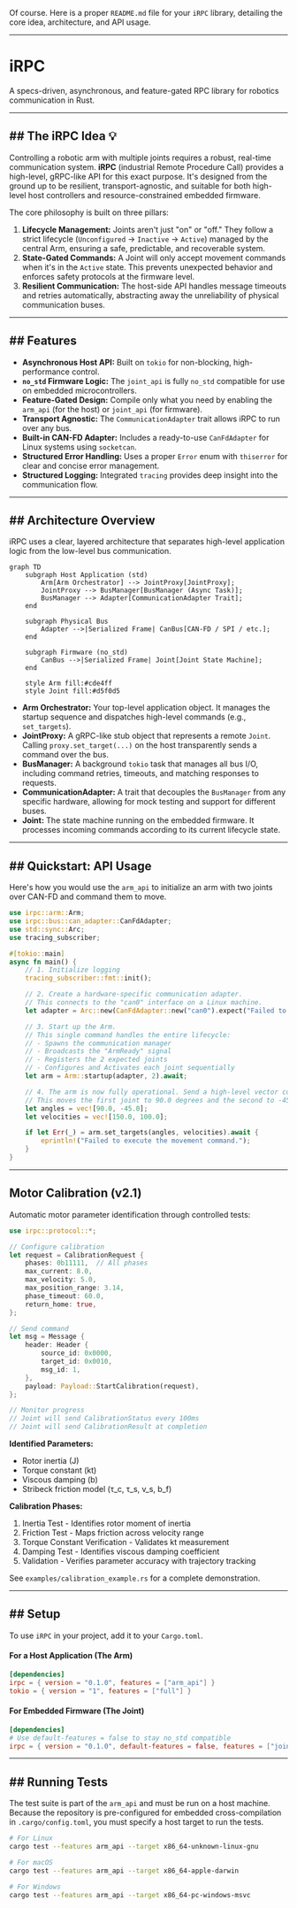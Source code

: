 Of course. Here is a proper `README.md` file for your `iRPC` library, detailing the core idea, architecture, and API usage.

-----

# iRPC

[](https://www.google.com/search?q=https://crates.io/crates/irpc)
[](https://www.google.com/search?q=https://github.com/your-user/irpc/actions)
[](https://www.google.com/search?q=./LICENSE-MIT)

A specs-driven, asynchronous, and feature-gated RPC library for robotics communication in Rust.

-----

## \#\# The iRPC Idea 💡

Controlling a robotic arm with multiple joints requires a robust, real-time communication system. **iRPC** (industrial Remote Procedure Call) provides a high-level, gRPC-like API for this exact purpose. It's designed from the ground up to be resilient, transport-agnostic, and suitable for both high-level host controllers and resource-constrained embedded firmware.

The core philosophy is built on three pillars:

1.  **Lifecycle Management:** Joints aren't just "on" or "off." They follow a strict lifecycle (`Unconfigured` -\> `Inactive` -\> `Active`) managed by the central Arm, ensuring a safe, predictable, and recoverable system.
2.  **State-Gated Commands:** A Joint will only accept movement commands when it's in the `Active` state. This prevents unexpected behavior and enforces safety protocols at the firmware level.
3.  **Resilient Communication:** The host-side API handles message timeouts and retries automatically, abstracting away the unreliability of physical communication buses.

-----

## \#\# Features

  * **Asynchronous Host API:** Built on `tokio` for non-blocking, high-performance control.
  * **`no_std` Firmware Logic:** The `joint_api` is fully `no_std` compatible for use on embedded microcontrollers.
  * **Feature-Gated Design:** Compile only what you need by enabling the `arm_api` (for the host) or `joint_api` (for firmware).
  * **Transport Agnostic:** The `CommunicationAdapter` trait allows iRPC to run over any bus.
  * **Built-in CAN-FD Adapter:** Includes a ready-to-use `CanFdAdapter` for Linux systems using `socketcan`.
  * **Structured Error Handling:** Uses a proper `Error` enum with `thiserror` for clear and concise error management.
  * **Structured Logging:** Integrated `tracing` provides deep insight into the communication flow.

-----

## \#\# Architecture Overview

iRPC uses a clear, layered architecture that separates high-level application logic from the low-level bus communication.

```mermaid
graph TD
    subgraph Host Application (std)
        Arm[Arm Orchestrator] --> JointProxy[JointProxy];
        JointProxy --> BusManager[BusManager (Async Task)];
        BusManager --> Adapter[CommunicationAdapter Trait];
    end

    subgraph Physical Bus
        Adapter -->|Serialized Frame| CanBus[CAN-FD / SPI / etc.];
    end

    subgraph Firmware (no_std)
        CanBus -->|Serialized Frame| Joint[Joint State Machine];
    end

    style Arm fill:#cde4ff
    style Joint fill:#d5f0d5
```

  * **Arm Orchestrator:** Your top-level application object. It manages the startup sequence and dispatches high-level commands (e.g., `set_targets`).
  * **JointProxy:** A gRPC-like stub object that represents a remote `Joint`. Calling `proxy.set_target(...)` on the host transparently sends a command over the bus.
  * **BusManager:** A background `tokio` task that manages all bus I/O, including command retries, timeouts, and matching responses to requests.
  * **CommunicationAdapter:** A trait that decouples the `BusManager` from any specific hardware, allowing for mock testing and support for different buses.
  * **Joint:** The state machine running on the embedded firmware. It processes incoming commands according to its current lifecycle state.

-----

## \#\# Quickstart: API Usage

Here's how you would use the `arm_api` to initialize an arm with two joints over CAN-FD and command them to move.

```rust
use irpc::arm::Arm;
use irpc::bus::can_adapter::CanFdAdapter;
use std::sync::Arc;
use tracing_subscriber;

#[tokio::main]
async fn main() {
    // 1. Initialize logging
    tracing_subscriber::fmt::init();

    // 2. Create a hardware-specific communication adapter.
    // This connects to the "can0" interface on a Linux machine.
    let adapter = Arc::new(CanFdAdapter::new("can0").expect("Failed to open CAN socket"));

    // 3. Start up the Arm.
    // This single command handles the entire lifecycle:
    // - Spawns the communication manager
    // - Broadcasts the "ArmReady" signal
    // - Registers the 2 expected joints
    // - Configures and Activates each joint sequentially
    let arm = Arm::startup(adapter, 2).await;

    // 4. The arm is now fully operational. Send a high-level vector command.
    // This moves the first joint to 90.0 degrees and the second to -45.0 degrees.
    let angles = vec![90.0, -45.0];
    let velocities = vec![150.0, 100.0];

    if let Err(_) = arm.set_targets(angles, velocities).await {
        eprintln!("Failed to execute the movement command.");
    }
}
```

-----

## Motor Calibration (v2.1)

Automatic motor parameter identification through controlled tests:

```rust
use irpc::protocol::*;

// Configure calibration
let request = CalibrationRequest {
    phases: 0b11111,  // All phases
    max_current: 8.0,
    max_velocity: 5.0,
    max_position_range: 3.14,
    phase_timeout: 60.0,
    return_home: true,
};

// Send command
let msg = Message {
    header: Header {
        source_id: 0x0000,
        target_id: 0x0010,
        msg_id: 1,
    },
    payload: Payload::StartCalibration(request),
};

// Monitor progress
// Joint will send CalibrationStatus every 100ms
// Joint will send CalibrationResult at completion
```

**Identified Parameters:**
- Rotor inertia (J)
- Torque constant (kt)
- Viscous damping (b)
- Stribeck friction model (τ_c, τ_s, v_s, b_f)

**Calibration Phases:**
1. Inertia Test - Identifies rotor moment of inertia
2. Friction Test - Maps friction across velocity range
3. Torque Constant Verification - Validates kt measurement
4. Damping Test - Identifies viscous damping coefficient
5. Validation - Verifies parameter accuracy with trajectory tracking

See `examples/calibration_example.rs` for a complete demonstration.

-----

## \#\# Setup

To use `iRPC` in your project, add it to your `Cargo.toml`.

#### For a Host Application (The Arm)

```toml
[dependencies]
irpc = { version = "0.1.0", features = ["arm_api"] }
tokio = { version = "1", features = ["full"] }
```

#### For Embedded Firmware (The Joint)

```toml
[dependencies]
# Use default-features = false to stay no_std compatible
irpc = { version = "0.1.0", default-features = false, features = ["joint_api"] }
```

-----

## \#\# Running Tests

The test suite is part of the `arm_api` and must be run on a host machine. Because the repository is pre-configured for embedded cross-compilation in `.cargo/config.toml`, you must specify a host target to run the tests.

```bash
# For Linux
cargo test --features arm_api --target x86_64-unknown-linux-gnu

# For macOS
cargo test --features arm_api --target x86_64-apple-darwin

# For Windows
cargo test --features arm_api --target x86_64-pc-windows-msvc
```